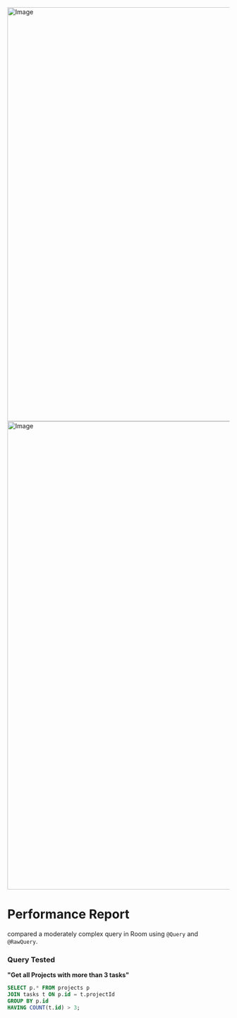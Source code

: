 <img width="666" height="939" alt="Image" src="https://github.com/user-attachments/assets/e9a888f3-f567-4779-b488-500297f98a5a" />

<img width="2002" height="1062" alt="Image" src="https://github.com/user-attachments/assets/88ae644b-a86f-4c9f-95e9-d2cb0bd85424" />

# Performance Report

 compared a moderately complex query in Room using `@Query` and `@RawQuery`.

### Query Tested
**"Get all Projects with more than 3 tasks"**

```sql
SELECT p.* FROM projects p
JOIN tasks t ON p.id = t.projectId
GROUP BY p.id
HAVING COUNT(t.id) > 3;

